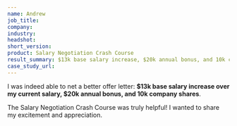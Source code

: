 ```yaml
---
name: Andrew
job_title: 
company: 
industry: 
headshot: 
short_version: 
product: Salary Negotiation Crash Course
result_summary: $13k base salary increase, $20k annual bonus, and 10k company shares
case_study_url: 
---
```


I was indeed able to net a better offer letter: **$13k base salary increase over my current salary, $20k annual bonus, and 10k company shares**.

The Salary Negotiation Crash Course was truly helpful! I wanted to share my excitement and appreciation.